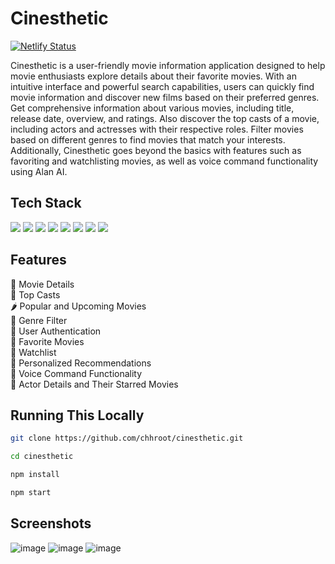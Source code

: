 # Cinesthetic
[![Netlify Status](https://api.netlify.com/api/v1/badges/6200c65f-7300-4690-8413-5e188305fa51/deploy-status)](https://cinesthetic.netlify.app/)

Cinesthetic is a user-friendly movie information application designed to help movie enthusiasts explore details about their favorite movies. With an intuitive interface and powerful search capabilities, users can quickly find movie information and discover new films based on their preferred genres.  Get comprehensive information about various movies, including title, release date, overview, and ratings. Also discover the top casts of a movie, including actors and actresses with their respective roles. Filter movies based on different genres to find movies that match your interests. Additionally, Cinesthetic goes beyond the basics with features such as favoriting and watchlisting movies, as well as voice command functionality using Alan AI.

## Tech Stack
![](https://img.shields.io/badge/React-61DAFB.svg?style=for-the-badge&logo=React&logoColor=black) ![](https://img.shields.io/badge/Redux-764ABC.svg?style=for-the-badge&logo=Redux&logoColor=white) ![](https://img.shields.io/badge/MUI-007FFF.svg?style=for-the-badge&logo=MUI&logoColor=white) ![](https://img.shields.io/badge/Material%20Design%20Icons-2196F3.svg?style=for-the-badge&logo=Material-Design-Icons&logoColor=white) ![](https://img.shields.io/badge/Create%20React%20App-09D3AC.svg?style=for-the-badge&logo=Create-React-App&logoColor=white) ![](https://img.shields.io/badge/Axios-5A29E4.svg?style=for-the-badge&logo=Axios&logoColor=white) ![](https://img.shields.io/badge/ESLint-4B32C3.svg?style=for-the-badge&logo=ESLint&logoColor=white) ![](https://img.shields.io/badge/.ENV-ECD53F.svg?style=for-the-badge&logo=dotenv&logoColor=black)

## Features
:carrot: Movie Details\
:corn: Top Casts\
:hot_pepper: Popular and Upcoming Movies\
:broccoli: Genre Filter\
:leafy_green: User Authentication\
:corn: Favorite Movies\
:avocado: Watchlist\
:garlic: Personalized Recommendations\
:onion: Voice Command Functionality\
:peanuts: Actor Details and Their Starred Movies

## Running This Locally
```bash
git clone https://github.com/chhroot/cinesthetic.git
```
```bash
cd cinesthetic
```
```bash
npm install
```
```bash
npm start
```

## Screenshots
![image](https://github.com/chhroot/cinesthetic/assets/92013594/80ee591d-2f75-4592-9e62-d6b58408e9fe)
![image](https://github.com/chhroot/cinesthetic/assets/92013594/8766c51a-68c2-47ef-aafb-4ce7015c33b4)
![image](https://github.com/chhroot/cinesthetic/assets/92013594/00bfc50b-7463-4e94-b0e1-af3ad060df15)
